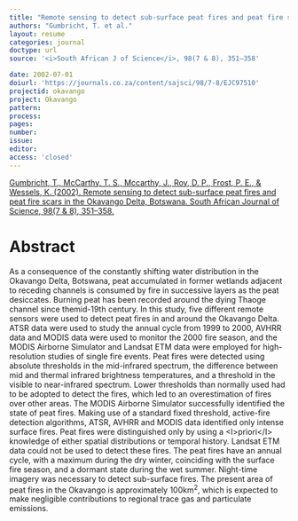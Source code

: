 ```yaml
---
title: "Remote sensing to detect sub-surface peat fires and peat fire scars in the Okavango Delta, Botswana."
authors: "Gumbricht, T. et al."
layout: resume
categories: journal
doctype: url
source: '<i>South African J of Science</i>, 98(7 & 8), 351–358'

date: 2002-07-01
doiurl: 'https://journals.co.za/content/sajsci/98/7-8/EJC97510'
projectid: okavango
project: Okavango
pattern:
process:
pages:
number:
issue:
editor:
access: 'closed'
---
```


[Gumbricht, T., McCarthy, T. S., Mccarthy, J., Roy, D. P., Frost, P. E., & Wessels, K. (2002). Remote sensing to detect sub-surface peat fires and peat fire scars in the Okavango Delta, Botswana. South African Journal of Science, 98(7 & 8), 351–358.](https://journals.co.za/content/sajsci/98/7-8/EJC97510)

<h1 class='foot-description'>Abstract</h1>

As a consequence of the constantly shifting water distribution in the Okavango Delta, Botswana, peat accumulated in former wetlands adjacent to receding channels is consumed by fire in successive layers as the peat desiccates. Burning peat has been recorded around the dying Thaoge channel since themid-19th century. In this study, five different remote sensors were used to detect peat fires in and around the Okavango Delta. ATSR data were used to study the annual cycle from 1999 to 2000, AVHRR data and MODIS data were used to monitor the 2000 fire season, and the MODIS Airborne Simulator and Landsat ETM data were employed for high-resolution studies of single fire events. Peat fires were detected using absolute thresholds in the mid-infrared spectrum, the difference between mid and thermal infrared brightness temperatures, and a threshold in the visible to near-infrared spectrum. Lower thresholds than normally used had to be adopted to detect the fires, which led to an overestimation of fires over other areas. The MODIS Airborne Simulator successfully identified the state of peat fires. Making use of a standard fixed threshold, active-fire detection algorithms, ATSR, AVHRR and MODIS data identified only intense surface fires. Peat fires were distinguished only by using a &lt;I&gt;priori&lt;/I&gt; knowledge of either spatial distributions or temporal history. Landsat ETM data could not be used to detect these fires. The peat fires have an annual cycle, with a maximum during the dry winter, coinciding with the surface fire season, and a dormant state during the wet summer. Night-time imagery was necessary to detect sub-surface fires. The present area of peat fires in the Okavango is approximately 100km<sup>2</sup>, which is expected to make negligible contributions to regional trace gas and particulate emissions.
